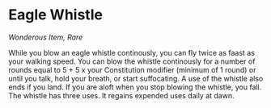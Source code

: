 
# Eagle Whistle

*Wonderous Item, Rare*

While you blow an eagle whistle continously, you can fly twice as faast as your walking speed. You can blow the whistle continously for a number of rounds equal to 5 + 5 x your Constitution modifier (minimum of 1 round) or until you talk, hold your breath, or start suffocating. A use of the whistle also ends if you land. If you are aloft when you stop blowing the whistle, you fall. The whistle has three uses. It regains expended uses daily at dawn. 
